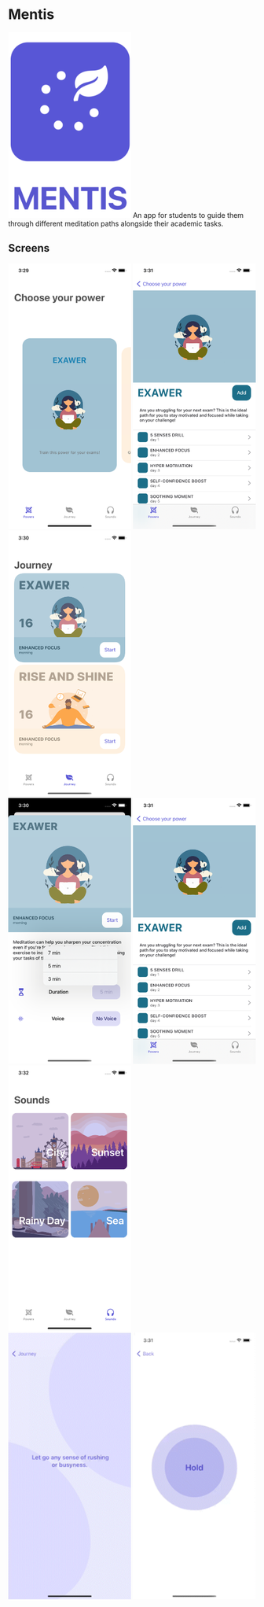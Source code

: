 # Mentis
<img src="https://github.com/frankkk1013/Mentis_meditate/blob/504dd303cf0579e10fde9d678f38194dd82b8062/media/Screenshot%202022-07-26%20at%2015.26.01.png" width="250">
An app for students to guide them through different meditation paths alongside their academic tasks.

## Screens
<div>
   <img src="https://github.com/frankkk1013/Mentis_meditate/blob/e3a684f83660da207c15ef10eb6feba5520caba6/media/Simulator%20Screen%20Shot%20-%20iPhone%2011%20-%202022-07-26%20at%2015.29.25.png" width="250">
   <img src="https://github.com/frankkk1013/Mentis_meditate/blob/e3a684f83660da207c15ef10eb6feba5520caba6/media/Simulator%20Screen%20Shot%20-%20iPhone%2011%20-%202022-07-26%20at%2015.31.13.png" width="250">
   <img src="https://github.com/frankkk1013/Mentis_meditate/blob/e3a684f83660da207c15ef10eb6feba5520caba6/media/Simulator%20Screen%20Shot%20-%20iPhone%2011%20-%202022-07-26%20at%2015.30.07.png" width="250">
   
   
</div>
<div>

   <img src="https://github.com/frankkk1013/Mentis_meditate/blob/e3a684f83660da207c15ef10eb6feba5520caba6/media/Simulator%20Screen%20Shot%20-%20iPhone%2011%20-%202022-07-26%20at%2015.30.18.png" width="250">
   <img src="https://github.com/frankkk1013/Mentis_meditate/blob/e3a684f83660da207c15ef10eb6feba5520caba6/media/Simulator%20Screen%20Shot%20-%20iPhone%2011%20-%202022-07-26%20at%2015.31.13.png" width="250">
   
   <img src="https://github.com/frankkk1013/Mentis_meditate/blob/e3a684f83660da207c15ef10eb6feba5520caba6/media/Simulator%20Screen%20Shot%20-%20iPhone%2011%20-%202022-07-26%20at%2015.32.16.png" width="250">
</div>
<div>

   <img src="https://github.com/frankkk1013/Mentis_meditate/blob/e3a684f83660da207c15ef10eb6feba5520caba6/media/Simulator_Screen_Recording_-_iPhone_11_-_2022-07-26_at_15_30_52_AdobeExpress.gif" width="250">
   <img src="https://github.com/frankkk1013/Mentis_meditate/blob/e3a684f83660da207c15ef10eb6feba5520caba6/media/Simulator_Screen_Recording_-_iPhone_11_-_2022-07-26_at_15_32_01_AdobeExpress-2.gif" width="250">
   
</div>
